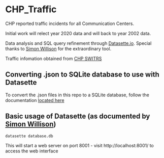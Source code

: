 # CHP_Traffic
CHP reported traffic incidents for all Communication Centers.

Initial work will relect year 2020 data and will back to year 2002 data.

Data analysis and SQL query refinement through [Datasette.io](https://datasette.io/). Special thanks to [Simon Willison](https://github.com/simonw/datasette) for the extraordinary tool.

Traffic infomation obtained from [CHP SWITRS](https://iswitrs.chp.ca.gov/Reports/jsp/index.jsp)


## Converting .json to SQLite database to use with Datasette
To convert the .json files in this repo to a SQLite database, follow the documentation [located here](https://sqlite-utils.datasette.io/en/stable/cli.html#inserting-json-data)


## Basic usage of Datasette (as documented by [Simon Willison](https://github.com/simonw/datasette/blob/main/README.md))

    datasette database.db

This will start a web server on port 8001 - visit http://localhost:8001/ to access the web interface
